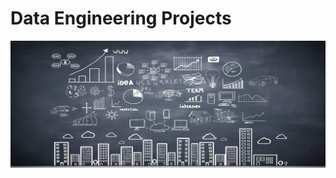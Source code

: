 # Data Engineering Projects

![](https://github.com/edimaudo/Data_Engineering/blob/main/image.jpeg)



